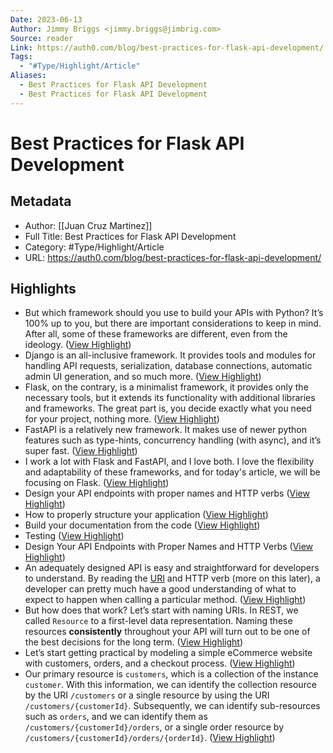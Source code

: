 ```yaml
---
Date: 2023-06-13
Author: Jimmy Briggs <jimmy.briggs@jimbrig.com>
Source: reader
Link: https://auth0.com/blog/best-practices-for-flask-api-development/
Tags:
  - "#Type/Highlight/Article"
Aliases:
  - Best Practices for Flask API Development
  - Best Practices for Flask API Development
---
```

# Best Practices for Flask API Development

## Metadata
- Author: [[Juan Cruz Martinez]]
- Full Title: Best Practices for Flask API Development
- Category: #Type/Highlight/Article
- URL: https://auth0.com/blog/best-practices-for-flask-api-development/

## Highlights
- But which framework should you use to build your APIs with Python? It’s 100% up to you, but there are important considerations to keep in mind. After all, some of these frameworks are different, even from the ideology. ([View Highlight](https://read.readwise.io/read/01gvscz8ymzcd4f9t61vmrg6qv))
- Django is an all-inclusive framework. It provides tools and modules for handling API requests, serialization, database connections, automatic admin UI generation, and so much more. ([View Highlight](https://read.readwise.io/read/01gvsczagv1ak9mwv51b03t100))
- Flask, on the contrary, is a minimalist framework, it provides only the necessary tools, but it extends its functionality with additional libraries and frameworks. The great part is, you decide exactly what you need for your project, nothing more. ([View Highlight](https://read.readwise.io/read/01gvsczbvsnr5qavdxv03fgq88))
- FastAPI is a relatively new framework. It makes use of newer python features such as type-hints, concurrency handling (with async), and it’s super fast. ([View Highlight](https://read.readwise.io/read/01gvsczdpasz3sh6x89t4czz7x))
- I work a lot with Flask and FastAPI, and I love both. I love the flexibility and adaptability of these frameworks, and for today's article, we will be focusing on Flask. ([View Highlight](https://read.readwise.io/read/01gvsczp774612rdgy3nb7jdz1))
- Design your API endpoints with proper names and HTTP verbs ([View Highlight](https://read.readwise.io/read/01gvsczsvf65vrsp2mjstdmtv8))
- How to properly structure your application ([View Highlight](https://read.readwise.io/read/01gvsczvnr2r861s9nxq9e7yt6))
- Build your documentation from the code ([View Highlight](https://read.readwise.io/read/01gvsczyv6znyre6kxegkpstfv))
- Testing ([View Highlight](https://read.readwise.io/read/01gvsd007kbn0ndwtxqa1ngr7m))
- Design Your API Endpoints with Proper Names and HTTP Verbs ([View Highlight](https://read.readwise.io/read/01gvsd02gs7zb8yjhm5n3k7saa))
- An adequately designed API is easy and straightforward for developers to understand. By reading the [URI](https://en.wikipedia.org/wiki/Uniform_Resource_Identifier) and HTTP verb (more on this later), a developer can pretty much have a good understanding of what to expect to happen when calling a particular method. ([View Highlight](https://read.readwise.io/read/01gvsd06ppzhnyce15ka4zpgyd))
- But how does that work? Let’s start with naming URIs. In REST, we called `Resource` to a first-level data representation. Naming these resources **consistently** throughout your API will turn out to be one of the best decisions for the long term. ([View Highlight](https://read.readwise.io/read/01gvsd081g56yayvpwk9xddrmd))
- Let’s start getting practical by modeling a simple eCommerce website with customers, orders, and a checkout process. ([View Highlight](https://read.readwise.io/read/01gvsd0q8svj7rm8qher9bb4qd))
- Our primary resource is `customers`, which is a collection of the instance `customer`. With this information, we can identify the collection resource by the URI `/customers` or a single resource by using the URI `/customers/{customerId}`. Subsequently, we can identify sub-resources such as `orders`, and we can identify them as `/customers/{customerId}/orders`, or a single order resource by `/customers/{customerId}/orders/{orderId}`. ([View Highlight](https://read.readwise.io/read/01gvsd0sa72j44h0ks14hjfmgd))
